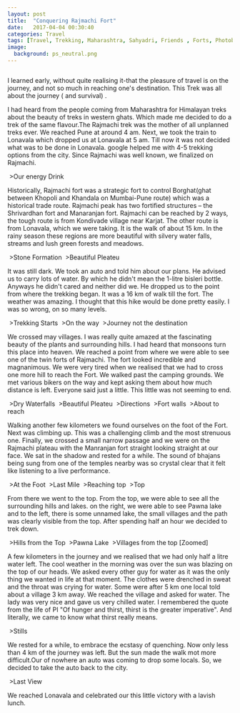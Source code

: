 ```yaml
---
layout: post
title:  "Conquering Rajmachi Fort"
date:   2017-04-04 00:30:40
categories: Travel
tags: [Travel, Trekking, Maharashtra, Sahyadri, Friends , Forts, Photoblog, WeekendDiaries]
image:
  background: ps_neutral.png
---
```


<img src="https://i.imgur.com/XQ78TcH.jpg" alt="">

I learned early, without quite realising it-that the pleasure of travel is on the journey, and not so much in reaching one's destination. This Trek was all about the journey ( and survival) .

I had heard from the people coming from Maharashtra for Himalayan treks about the beauty of treks in western ghats. Which made me decided to do a trek of the same flavour.The Rajmachi trek was the mother of all unplanned treks ever. We reached Pune at around 4 am. Next, we took the train to Lonavala which dropped us at Lonavala at 5 am. Till now it was not decided what was to be done in Lonavala. google helped me with 4-5 trekking options from the city. Since Rajmachi was well known, we finalized on Rajmachi.


<img src="https://i.imgur.com/2JizKqP.jpg" alt="">
>Our energy Drink

Historically, Rajmachi fort was a strategic fort to control Borghat(ghat between Khopoli and Khandala on Mumbai-Pune route) which was a historical trade route. Rajmachi peak has two fortified structures – the Shrivardhan fort and Manaranjan fort. Rajmachi can be reached by 2 ways, the tough route is from Kondivade village near Karjat. The other route is from Lonavala, which we were taking. It is the walk of about 15 km. In the rainy season these regions are more beautiful with silvery water falls, streams and lush green forests and meadows.

<img src="https://i.imgur.com/G0sSaUw.jpg" alt="">
>Stone Formation

<img src="https://i.imgur.com/umgrbDA.jpg" alt="">
>Beautiful Pleateu

It was still dark. We took an auto and told him about our plans. He advised us to carry lots of water. By which he didn't mean the 1-litre bisleri bottle. Anyways he didn't cared and neither did we. He dropped us to the point from where the trekking began. It was a 16 km of walk till the fort. The weather was amazing. I thought that this hike would be done pretty easily. I was so wrong, on so many levels.

<img src="https://i.imgur.com/tuMINum.jpg" alt="">
>Trekking Starts

<img src="https://i.imgur.com/MqBzymi.jpg" alt="">
>On the way

<img src="https://i.imgur.com/Mkomy9q.jpg" alt="">
>Journey not the destination

We crossed may villages. I was really quite amazed at the fascinating beauty of the plants and surrounding hills. I had heard that monsoons turn this place into heaven. We reached a point from where we were able to see one of the twin forts of Rajmachi. The fort looked incredible and magnanimous. We were very tired when we realised that we had to cross one more hill to reach the Fort. We walked past the camping grounds. We met various bikers on the way and kept asking them about how much distance is left. Everyone said just a little. This little was not seeming to end.

<img src="https://i.imgur.com/ixgu2Bz.jpg" alt="">
>Dry Waterfalls

<img src="https://i.imgur.com/umgrbDA.jpg" alt="">
>Beautiful Pleateu

<img src="https://i.imgur.com/I5AoiOf.jpg" alt="">
>Directions

<img src="https://i.imgur.com/54ScQGF.jpg" alt="">
>Fort walls

<img src="https://i.imgur.com/2wa2cWJ.jpg" alt="">
>About to reach

Walking another few kilometers we found ourselves on the foot of the Fort. Next was climbing up. This was a challenging climb and the most strenuous one. Finally, we crossed a small narrow passage and we were on the Rajmachi plateau with the Manranjan fort straight looking straight at our face. We sat in the shadow and rested for a while. The sound of bhajans being sung from one of the temples nearby was so crystal clear that it felt like listening to a live performance.

<img src="https://i.imgur.com/zixMRdh.jpg" alt="">
>At the Foot

<img src="https://i.imgur.com/rUZLy8A.jpg" alt="">
>Last Mile

<img src="https://i.imgur.com/0SKechd.jpg" alt="">
>Reaching top

<img src="https://i.imgur.com/qylfVbM.jpg" alt="">
>Top

From there we went to the top. From the top, we were able to see all the surrounding hills and lakes. on the right, we were able to see Pawna lake and to the left, there is some unnamed lake, the small villages and the path was clearly visible from the top. After spending half an hour we decided to trek down. 

<img src="https://i.imgur.com/0Vno2Xs.jpg" alt="">
>Hills from the Top

<img src="https://i.imgur.com/Aq2rnWd.jpg" alt="">
>Pawna Lake

<img src="https://i.imgur.com/Zj8X8j9.jpg" alt="">
>Villages from the top [Zoomed]

A few kilometers in the journey and we realised that we had only half a litre water left. The cool weather in the morning was over the sun was blazing on the top of our heads. We asked every other guy for water as it was the only thing we wanted in life at that moment. The clothes were drenched in sweat and the throat was crying for water. Some were after 5 km one local told about a village 3 km away. We reached the village and asked for water. The lady was very nice and gave us very chilled water. I remembered the quote from the life of PI "Of hunger and thirst, thirst is the greater imperative". And literally, we came to know what thirst really means. 

<img src="https://i.imgur.com/VoLK6HN.jpg" alt="">
>Stills

We rested for a while, to embrace the ecstasy of quenching. Now only less than 4 km of the journey was left. But the sun made the walk mot more difficult.Our of nowhere an auto was coming to drop some locals. So, we decided to take the auto back to the city. 

<img src="https://imgur.com/AvRo4ai.jpg" alt="">
>Last View

We reached Lonavala and celebrated our this little victory with a lavish lunch.





